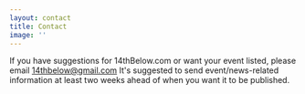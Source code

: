 ```yaml
---
layout: contact
title: Contact
image: ''
---
```


If you have suggestions for 14thBelow.com or want your event listed, please email 14thbelow@gmail.com 
It's suggested to send event/news-related information at least two weeks ahead of when you want it to be published.